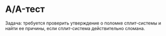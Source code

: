 # A/A-тест
Задача: требуется проверить утверждение о поломке сплит-системы и найти ее причины, если сплит-система действительно сломана.
